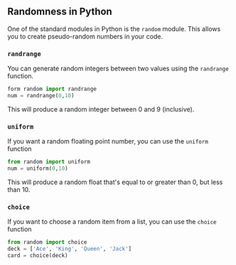 ## Randomness in Python

One of the standard modules in Python is the `random` module. This allows you to create pseudo-random numbers in your code.

### `randrange`

You can generate random integers between two values using the `randrange` function.

~~~ python
form random import randrange
num = randrange(0,10)
~~~

This will produce a random integer between 0 and 9 (inclusive).


### `uniform`

If you want a random floating point number, you can use the `uniform` function

~~~ python
from random import uniform
num = uniform(0,10)
~~~

This will produce a random float that's equal to or greater than 0, but less than 10.

### `choice`

If you want to choose a random item from a list, you can use the `choice` function

~~~ python
from random import choice
deck = ['Ace', 'King', 'Queen', 'Jack']
card = choice(deck)
~~~

